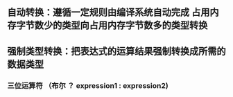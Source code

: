## 自动转换：遵循一定规则由编译系统自动完成 占用内存字节数少的类型向占用内存字节数多的类型转换
## 强制类型转换：把表达式的运算结果强制转换成所需的数据类型
### 三位运算符 （布尔 ？ expression1 : expression2)